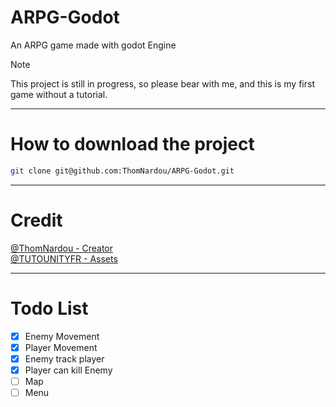 # ARPG-Godot
An ARPG game made with godot Engine

> [!NOTE]
> This project is still in progress, so please bear with me, and this is my first game without a tutorial. 

--- 

# How to download the project 

```bash
git clone git@github.com:ThomNardou/ARPG-Godot.git
```

---

# Credit 

<a href="https://github.com/ThomNardou">@ThomNardou - Creator</a></br>
<a href="https://github.com/TUTOUNITYFR">@TUTOUNITYFR - Assets</a>

--- 

# Todo List 

- [x] Enemy Movement 
- [X] Player Movement 
- [X] Enemy track player
- [X] Player can kill Enemy
- [ ] Map
- [ ] Menu
